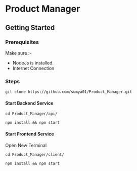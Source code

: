 # Product Manager

## Getting Started

### Prerequisites

Make sure :-
* NodeJs is installed.
* Internet Connection

### Steps 

```
git clone https://github.com/sumya01/Product_Manager.git
```
#### Start Backend Service
```
cd Product_Manager/api/
```
```
npm install && npm start
```
#### Start Frontend Service

Open New Terminal

```
cd Product_Manager/client/
```
```
npm install && npm start
```

```
```
```
```
```
```
```
```
```
```
